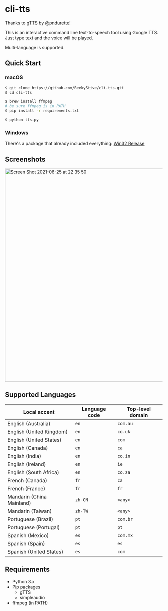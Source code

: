 # cli-tts

Thanks to [gTTS](https://github.com/pndurette/gTTS) by [@pndurette](https://github.com/pndurette)!

This is an interactive command line text-to-speech tool using Google TTS. Just type text and the voice will be played.

Multi-language is supported.

## Quick Start

### macOS

``` bash
$ git clone https://github.com/ReekyStive/cli-tts.git
$ cd cli-tts

$ brew install ffmpeg
# be sure ffmpeg is in PATH
$ pip install -r requirements.txt

$ python tts.py
```

### Windows

There's a package that already included everything:
[Win32 Release](https://github.com/ReekyStive/cli-tts/releases/download/v1.1/google-tts-win32.7z)

## Screenshots

<img width="682" alt="Screen Shot 2021-06-25 at 22 35 50" src="https://user-images.githubusercontent.com/26853900/123440780-baaccf00-d605-11eb-8522-634bc6075f30.png">

## Supported Languages

| Local accent              | Language code | Top-level domain |
| ------------------------- | ------------- | ---------------- |
| English (Australia)       | `en`          | `com.au`         |
| English (United Kingdom)  | `en`          | `co.uk`          |
| English (United States)   | `en`          | `com`            |
| English (Canada)          | `en`          | `ca`             |
| English (India)           | `en`          | `co.in`          |
| English (Ireland)         | `en`          | `ie`             |
| English (South Africa)    | `en`          | `co.za`          |
| French (Canada)           | `fr`          | `ca`             |
| French (France)           | `fr`          | `fr`             |
| Mandarin (China Mainland) | `zh-CN`       | `<any>`          |
| Mandarin (Taiwan)         | `zh-TW`       | `<any>`          |
| Portuguese (Brazil)       | `pt`          | `com.br`         |
| Portuguese (Portugal)     | `pt`          | `pt`             |
| Spanish (Mexico)          | `es`          | `com.mx`         |
| Spanish (Spain)           | `es`          | `es`             |
| Spanish (United States)   | `es`          | `com`            |

## Requirements

- Python 3.x
- Pip packages
  - gTTS
  - simpleaudio
- ffmpeg (in PATH)
